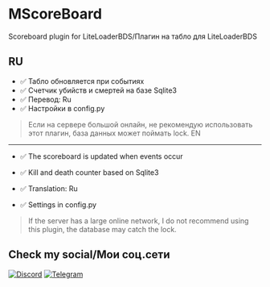 # MScoreBoard
Scoreboard plugin for LiteLoaderBDS/Плагин на табло для LiteLoaderBDS

RU
---

- ✅ Табло обновляется при событиях
- ✅ Счетчик убийств и смертей на базе Sqlite3
- ✅ Перевод: Ru
- ✅ Настройки в config.py

> Если на сервере большой онлайн, не рекомендую использовать этот плагин, база данных может поймать lock.
EN
---

- ✅ The scoreboard is updated when events occur
- ✅ Kill and death counter based on Sqlite3
- ✅ Translation: Ru

- ✅ Settings in config.py

> If the server has a large online network, I do not recommend using this plugin, the database may catch the lock.

## Check my social/Мои соц.сети
[![Discord](https://img.shields.io/badge/Discord-090909.svg?style=for-the-badge&logo=discord&logoColor=white)](https://discordapp.com/users/535131587524952087/)
[![Telegram](https://img.shields.io/badge/Telegram-090909?style=for-the-badge&logo=telegram&logoColor=white)](https://t.me/mipa_senpai)
